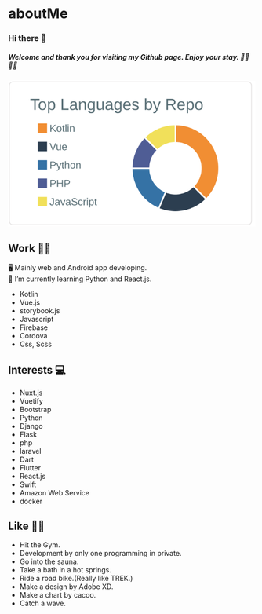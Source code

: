 # aboutMe

###  Hi there 👋

##### Welcome and thank you for visiting my Github page. Enjoy your stay. 🚴‍♂️ 🧖‍♂️


[![](https://raw.githubusercontent.com/soregashi-27/aboutMe/main/profile-summary-card-output/default/1-repos-per-language.svg)](https://github.com/vn7n24fzkq/github-profile-summary-cards)


## Work 💁‍♂️
🖥 Mainly web and Android app developing.\
🌱 I’m currently learning Python and React.js.

- Kotlin
- Vue.js
- storybook.js
- Javascript
- Firebase
- Cordova
- Css, Scss


## Interests 💻
- Nuxt.js
- Vuetify
- Bootstrap
- Python
- Django
- Flask
- php
- laravel
- Dart
- Flutter
- React.js
- Swift
- Amazon Web Service
- docker


## Like 🏋️‍♂️
- Hit the Gym.
- Development by only one programming in private.
- Go into the sauna.
- Take a bath in a hot springs.
- Ride a road bike.(Really like TREK.)
- Make a design by Adobe XD.
- Make a chart by cacoo.
- Catch a wave.

